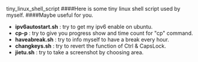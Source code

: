 tiny_linux_shell_script
####Here is some tiny linux shell script used by myself.
####Maybe useful for you.
* **ipv6autostart.sh** : try to get my ipv6 enable on ubuntu.
* **cp-p** : try to give you progress show and time count for "cp" command.
* **haveabreak.sh** : try to info myself to have a break every hour.
* **changkeys.sh** : try to revert the function of Ctrl & CapsLock.
* **jietu.sh** : try to take a screenshot by choosing area.